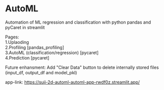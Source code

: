 # AutoML
Automation of ML regression and classification with python pandas and pyCaret in streamlit

Pages:  
1.Uplaoding   
2.Profiling [pandas_profiling]  
3.AutoML (classification/regression) [pycaret]  
4.Prediction [pycaret]  

Future enhansment: 
Add "Clear Data" button to delete internally stored files (input_df, output_df and model_pkl)

app-link: https://suji-2d-automl-automl-app-rwdf0z.streamlit.app/
